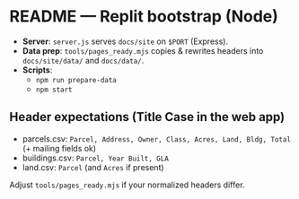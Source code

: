 # README — Replit bootstrap (Node)
- **Server**: `server.js` serves `docs/site` on `$PORT` (Express).
- **Data prep**: `tools/pages_ready.mjs` copies & rewrites headers into `docs/site/data/` and `docs/data/`.
- **Scripts**:
  - `npm run prepare-data`
  - `npm start`

## Header expectations (Title Case in the web app)
- parcels.csv: `Parcel, Address, Owner, Class, Acres, Land, Bldg, Total` (+ mailing fields ok)
- buildings.csv: `Parcel, Year Built, GLA`
- land.csv: `Parcel` (and `Acres` if present)

Adjust `tools/pages_ready.mjs` if your normalized headers differ.
